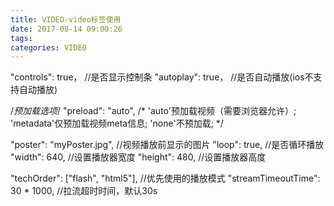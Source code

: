 ```yaml
---
title: VIDEO-video标签使用
date: 2017-08-14 09:00:26
tags:
categories: VIDEO
---
```


"controls": true， //是否显示控制条
"autoplay": true， //是否自动播放(ios不支持自动播放)

/*预加载选项*/
"preload": "auto",
/*
'auto'预加载视频（需要浏览器允许）;
'metadata'仅预加载视频meta信息;
'none'不预加载;
*/

"poster": "myPoster.jpg", //视频播放前显示的图片
"loop": true, //是否循环播放
"width": 640, //设置播放器宽度
"height": 480, //设置播放器高度

"techOrder": ["flash", "html5"], //优先使用的播放模式
"streamTimeoutTime": 30 * 1000, //拉流超时时间，默认30s